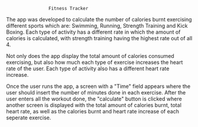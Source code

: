					Fitness Tracker
The app was developed to calculate the number of calories burnt exercising different sports which are: Swimming, Running, Strength Training and Kick Boxing. Each type of activity has a different rate in which the amount of calories is calculated, with strength training having the highest rate out of all 4. 

Not only does the app display the total amount of calories consumed exercising, but also how much each type of exercise increases the heart rate of the user. Each type of activity also has a different heart rate increase.

Once the user runs the app, a screen with a "Time" field appears where the user should insert the number of minutes done in each exercise. After the user enters all the workout done, the "calculate" button is clicked where another screen is displayed with the total amount of calories burnt, total heart rate, as well as the calories burnt and heart rate increase of each seperate exercise.